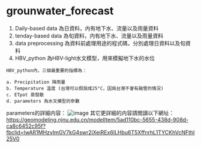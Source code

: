# grounwater_forecast
1. Daily-based data 為日資料，内有地下水、流量以及雨量資料
2. tenday-based data 為旬資料，内有地下水、流量以及雨量資料
3. data preprocessing 為資料前處理用途的程式碼，分別處理日資料以及旬資料
4. HBV_python 為HBV-light水文模型，用來模擬地下水的水位

```
HBV_python内，三個最重要的指標為：

a. Precipitation 降雨量
b. Temperature 溫度 (台灣可以假設成25°C，因爲台灣不會有融雪的情況)
c. ETpot 蒸發散
d. parameters 為水文模型的參數

```

parameters的詳細内容：
![image](https://user-images.githubusercontent.com/41781189/177193162-ad0a0090-cf7e-4e3f-93e2-bde627c53c03.png)
其它更詳細的内容請閲讀以下網址：
https://geomodeling.njnu.edu.cn/modelItem/5ad110bc-5655-438d-908d-ca8c6452c95f?fbclid=IwAR1MHzyImGV7kG4swr2iXeiREx6ILHbu6T5XffnrhL1TYCKhVcNFthI25V0
